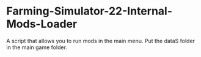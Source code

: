 # Farming-Simulator-22-Internal-Mods-Loader
A script that allows you to run mods in the main menu. Put the dataS folder in the main game folder.
